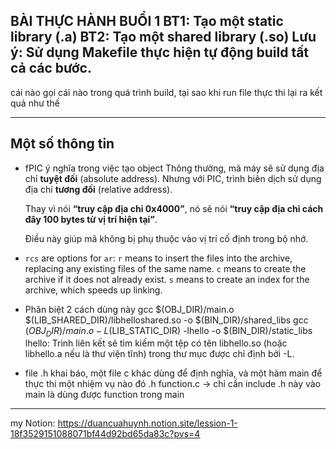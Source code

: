 BÀI THỰC HÀNH BUỔI 1
BT1: Tạo một static library (.a)
BT2: Tạo một shared library (.so)
Lưu ý: Sử dụng Makefile thực hiện tự động build tất cả các bước.
-----
cái nào gọi cái nào trong quá trình build, tại sao khi run file thực thi lại ra kết quả như thế


-----
Một số thông tin
-----
- fPIC ý nghĩa trong việc tạo object
    Thông thường, mã máy sẽ sử dụng địa chỉ **tuyệt đối** (absolute address). Nhưng với PIC, trình biên dịch sử dụng địa chỉ **tương đối** (relative address).

    Thay vì nói **“truy cập địa chỉ 0x4000”**, nó sẽ nói **“truy cập địa chỉ cách đây 100 bytes từ vị trí hiện tại”**.

    Điều này giúp mã không bị phụ thuộc vào vị trí cố định trong bộ nhớ.

- `rcs` are options for `ar`:
    `r` means to insert the files into the archive, replacing any existing files of the same name.
    `c` means to create the archive if it does not already exist.
    `s` means to create an index for the archive, which speeds up linking.

- Phân biệt 2 cách dùng này
    gcc $(OBJ_DIR)/main.o $(LIB_SHARED_DIR)/libhelloshared.so -o $(BIN_DIR)/shared_libs
	gcc $(OBJ_DIR)/main.o -L$(LIB_STATIC_DIR) -lhello -o $(BIN_DIR)/static_libs
        lhello: Trình liên kết sẽ tìm kiếm một tệp có tên libhello.so (hoặc libhello.a nếu là thư viện tĩnh) trong thư mục được chỉ định bởi -L.

- file .h khai báo, một file c khác dùng để định nghĩa, và một hàm main để thực thi một nhiệm vụ nào đó
    .h
    function.c
    -> chỉ cần include .h này vào main là dùng được function trong main
-----
my Notion: https://duancuahuynh.notion.site/lession-1-18f3529151088071bf44d92bd65da83c?pvs=4